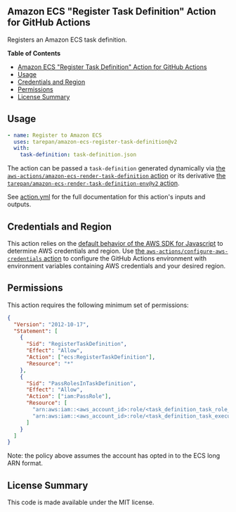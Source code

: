 ## Amazon ECS "Register Task Definition" Action for GitHub Actions

Registers an Amazon ECS task definition.

**Table of Contents**

<!-- toc -->

- [Amazon ECS "Register Task Definition" Action for GitHub Actions](#amazon-ecs-%22register-task-definition%22-action-for-github-actions)
- [Usage](#usage)
- [Credentials and Region](#credentials-and-region)
- [Permissions](#permissions)
- [License Summary](#license-summary)

<!-- tocstop -->

## Usage

```yaml
- name: Register to Amazon ECS
  uses: tarepan/amazon-ecs-register-task-definition@v2
  with:
    task-definition: task-definition.json
```

The action can be passed a `task-definition` generated dynamically via [the `aws-actions/amazon-ecs-render-task-definition` action](https://github.com/aws-actions/amazon-ecs-render-task-definition) or its derivative [the `tarepan/amazon-ecs-render-task-definition-env@v2` action](https://github.com/tarepan/amazon-ecs-render-task-definition-env).

See [action.yml](action.yml) for the full documentation for this action's inputs and outputs.

## Credentials and Region

This action relies on the [default behavior of the AWS SDK for Javascript](https://docs.aws.amazon.com/sdk-for-javascript/v2/developer-guide/setting-credentials-node.html) to determine AWS credentials and region.
Use [the `aws-actions/configure-aws-credentials` action](https://github.com/aws-actions/configure-aws-credentials) to configure the GitHub Actions environment with environment variables containing AWS credentials and your desired region.

## Permissions

This action requires the following minimum set of permissions:

```json
{
  "Version": "2012-10-17",
  "Statement": [
    {
      "Sid": "RegisterTaskDefinition",
      "Effect": "Allow",
      "Action": ["ecs:RegisterTaskDefinition"],
      "Resource": "*"
    },
    {
      "Sid": "PassRolesInTaskDefinition",
      "Effect": "Allow",
      "Action": ["iam:PassRole"],
      "Resource": [
        "arn:aws:iam::<aws_account_id>:role/<task_definition_task_role_name>",
        "arn:aws:iam::<aws_account_id>:role/<task_definition_task_execution_role_name>"
      ]
    }
  ]
}
```

Note: the policy above assumes the account has opted in to the ECS long ARN format.

## License Summary

This code is made available under the MIT license.
